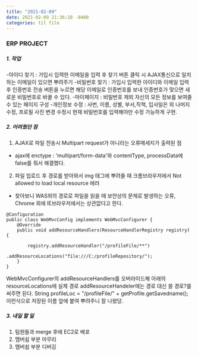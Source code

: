 ```yaml
---
title: "2021-02-09"
date: 2021-02-09 21:36:28 -0400
categories: til file
---
```


### ERP PROJECT
##### 1. 작업
 -아이디 찾기 : 가입시 입력한 이메일을 입력 후 찾기 버튼 클릭 시 AJAX통신으로 일치하는 이메일이 있으면 뿌려주기
 -비밀번호 찾기 : 가입시 입력한 아이디와 이메일 입력후 인증번호 전송 버튼을 누르면 해당 이메일로 인증번호를 보내 인증번호가 맞으면
 새로운 비밀번호로 바꿀 수 있다.
 -마이페이지 : 비밀번호 제외 자신의 모든 정보를 보여줄 수 있는 페이지 구성
 -개인정보 수정 : 사번, 이름, 성별, 부서,직책, 입사일은 외 나머지 수정, 프로필 사진 변경
 수정시 현재 비밀번호를 입력해야만 수정 가능하게 구현.
 
##### 2. 어려웠던 점
1. AJAX로 파일 전송시 Multipart request가 아니라는 오류메세지가 출력된 점
 - ajax에 enctype : 'multipart/form-data'와 contentType, processData에 false를 줘서 해결했다.
2. 파일 업로드 후 경로를 받아와서 img 태그에 뿌려줄 때 크롬브라우저에서 Not allowed to load local resource 에러
 - 찾아보니 WAS외의 경로로 파일을 읽을 때 보안상의 문제로 발생하는 오류, Chrome 외에 IE브라우저에서는 상관없다고 한다.
 

```
@Configuration
public class WebMvcConfig implements WebMvcConfigurer {
    @Override
    public void addResourceHandlers(ResourceHandlerRegistry registry) {
    
        registry.addResourceHandler("/profileFile/**")
                .addResourceLocations("file:///C:/profileRepository/"); 
    }
}
```


WebMvcConfigurer의 addResourceHandlers를 오버라이드해 아래의 resourceLocations에 실제 경로
addResourceHandeler에는 경로 대신 쓸 경로?를 써주면 된다. 
 String profileLoc = "/profileFile/" + getProfile.getSavedname(); 이런식으로 저장된 이름 앞에 붙여 뿌려주니 잘 나왔당.
 
##### 3. 내일 할 일
1. 팀원들과 merge 후에 EC2로 배포
2. 멤버쉽 부분 마무리
3. 멤버쉽 부분 디버깅




